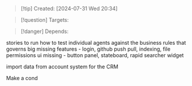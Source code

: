 
>[!tip] Created: [2024-07-31 Wed 20:34]

>[!question] Targets: 

>[!danger] Depends: 

stories to run
how to test individual agents against the business rules that governs
big missing features - login, github push pull, indexing, file permissions
ui missing - button panel, stateboard, rapid searcher widget

import data from account system for the CRM

Make a cond